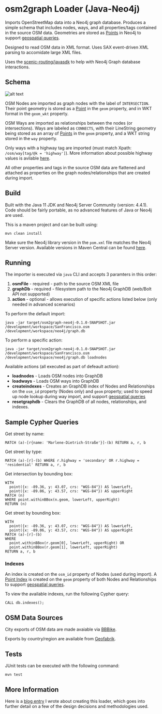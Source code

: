 # osm2graph Loader (Java-Neo4j)
Imports OpenStreetMap data into a Neo4j graph database. Produces a simple schema that includes nodes, ways, and all properties/tags contained in the source OSM data. Geometries are stored as [Points](https://neo4j.com/docs/graphql-manual/current/type-definitions/types/#type-definitions-types-point) in Neo4j to support [geospatial queries](https://neo4j.com/docs/cypher-manual/current/functions/spatial/).

Designed to read OSM data in XML format. Uses SAX event-driven XML parsing to accomidate large XML files.

Uses the [scenic-routing/javasdk](https://github.com/scenic-routing/javasdk) to help with Neo4j Graph database interactions.

## Schema
![alt text](https://taylor.callsen.me/wp-content/uploads/2019/10/Tcallsen-Neo4j-graph-relationships.png "Data model featuring graph nodes (OSM Nodes) and relationships (OSM Ways).")

OSM Nodes are imported as graph nodes with the label of `INTERSECTION`. Their point geometry is stored as a [Point](https://neo4j.com/docs/graphql-manual/current/type-definitions/types/#type-definitions-types-point) in the `geom` property, and in WKT format in the `geom_wkt` property.

OSM Ways are imported as relationships between the nodes (or intersections). Ways are labeled as `CONNECTS`, with their LineString geometry being stored as an array of [Points](https://neo4j.com/docs/graphql-manual/current/type-definitions/types/#type-definitions-types-point) in the `geom` property, and a WKT string stored in the `way` property.

Only ways with a highway tag are imported (must match Xpath: `/osm/way[tag/@k = 'highway']`). More information about possible highway values is avilable [here](https://wiki.openstreetmap.org/wiki/Map_Features#Highway).

All other properties and tags in the source OSM data are flattened and attached as properties on the graph nodes/relationships that are created during import.

## Build

Built with the Java 11 JDK and Neo4j Server Community (version: 4.4.1). Code should be fairly portable, as no advanced features of Java or Neo4j are used.

This is a maven project and can be built using:
```
mvn clean install
```

Make sure the Neo4j library version in the `pom.xml` file matches the Neo4j Server version. Available versions in Maven Central can be found [here](https://mvnrepository.com/artifact/org.neo4j/neo4j).

## Running

The importer is executed via `java` CLI and accepts 3 paramters in this order:
1. **osmFile** - required - path to the source OSM XML file
2. **graphDb** - required - filesystem path to the Neo4j GraphDB (web/Bolt API not supported)
3. **action** - optional - allows execution of specific actions listed below (only needed in advanced scenarios)

To perform the default import:

```
java -jar target/osm2graph-neo4j-0.1.0-SNAPSHOT.jar /development/workspace/SanFrancisco.osm /development/workspace/neo4j/graph.db
```

To perform a specific action:

```
java -jar target/osm2graph-neo4j-0.1.0-SNAPSHOT.jar /development/workspace/SanFrancisco.osm /development/workspace/neo4j/graph.db loadnodes
```

Available actions (all executed as part of defeault action):
* **loadnodes** - Loads OSM nodes into GraphDB
* **loadways** - Loads OSM ways into GraphDB
* **createindexes** - Creates an GraphDB index of Nodes and Relationships on the `osm_id` property (Nodes only) and `geom` property; used to speed up node lookup during way import, and support [geospatial queries](https://neo4j.com/docs/cypher-manual/current/functions/spatial/)
* **resetgraphdb** - Clears the GraphDB of all nodes, relationships, and indexes.
 
## Sample Cypher Queries

Get street by name:

```
MATCH (a)-[r{name: 'Marlene-Dietrich-Straße'}]-(b) RETURN a, r, b
```

Get street by type:

```
MATCH (a)-[r]-(b) WHERE r.highway = 'secondary' OR r.highway = 'residential' RETURN a, r, b
```

Get intersection by bounding box:

```
WITH
  point({x: -89.36, y: 43.07, crs: "WGS-84"}) AS lowerLeft,
  point({x: -89.06, y: 43.57, crs: "WGS-84"}) AS upperRight
MATCH (n)
WHERE point.withinBBox(n.geom, lowerLeft, upperRight)
RETURN (n)
```

Get street by bounding box:

```
WITH
  point({x: -89.36, y: 43.07, crs: "WGS-84"}) AS lowerLeft,
  point({x: -89.06, y: 43.57, crs: "WGS-84"}) AS upperRight
MATCH (a)-[r]-(b)
WHERE
  point.withinBBox(r.geom[0], lowerLeft, upperRight) OR
  point.withinBBox(r.geom[1], lowerLeft, upperRight)
RETURN a, r, b
```

### Indexes

An index is created on the `osm_id` property of Nodes (used during import). A [Point Index](https://neo4j.com/docs/cypher-manual/current/syntax/spatial/#spatial-values-point-index) is created on the `geom` property of both Nodes and Relationships to support [geospatial queries](https://neo4j.com/docs/cypher-manual/current/functions/spatial/).

To view the available indexes, run the following Cypher query:

```
CALL db.indexes();
```

## OSM Data Sources

City exports of OSM data are made avaiable via [BBBike](https://download.bbbike.org/osm/bbbike/).

Exports by country/region are available from [Geofabrik](http://download.geofabrik.de/).

## Tests

JUnit tests can be executed with the following command:

```
mvn test
```

## More Information

Here is a [blog entry](https://taylor.callsen.me/loading-openstreetmap-data-into-a-graph-database/) I wrote about creating this loader, which goes into further detail on a few of the design decisions and methodologies used.


